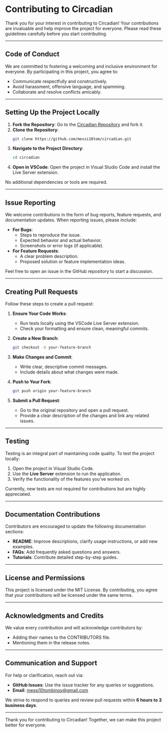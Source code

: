 # Contributing to Circadian

Thank you for your interest in contributing to Circadian! Your contributions are invaluable and help improve the project for everyone. Please read these guidelines carefully before you start contributing.

---

## Code of Conduct

We are committed to fostering a welcoming and inclusive environment for everyone. By participating in this project, you agree to:

- Communicate respectfully and constructively.
- Avoid harassment, offensive language, and spamming.
- Collaborate and resolve conflicts amicably.

---

## Setting Up the Project Locally

1. **Fork the Repository**: Go to the [Circadian Repository](https://github.com/messi10tom/circadian) and fork it.
2. **Clone the Repository**:
   ```bash
   git clone https://github.com/messi10tom/circadian.git
   ```
3. **Navigate to the Project Directory**:
   ```bash
   cd circadian
   ```
4. **Open in VSCode**: Open the project in Visual Studio Code and install the Live Server extension.

No additional dependencies or tools are required.

---

## Issue Reporting

We welcome contributions in the form of bug reports, feature requests, and documentation updates. When reporting issues, please include:

- **For Bugs**:
  - Steps to reproduce the issue.
  - Expected behavior and actual behavior.
  - Screenshots or error logs (if applicable).
- **For Feature Requests**:
  - A clear problem description.
  - Proposed solution or feature implementation ideas.

Feel free to open an issue in the GitHub repository to start a discussion.

---

## Creating Pull Requests

Follow these steps to create a pull request:

1. **Ensure Your Code Works**:

   - Run tests locally using the VSCode Live Server extension.
   - Check your formatting and ensure clean, meaningful commits.

2. **Create a New Branch**:

   ```bash
   git checkout -b your-feature-branch
   ```

3. **Make Changes and Commit**:

   - Write clear, descriptive commit messages.
   - Include details about what changes were made.

4. **Push to Your Fork**:

   ```bash
   git push origin your-feature-branch
   ```

5. **Submit a Pull Request**:

   - Go to the original repository and open a pull request.
   - Provide a clear description of the changes and link any related issues.

---

## Testing

Testing is an integral part of maintaining code quality. To test the project locally:

1. Open the project in Visual Studio Code.
2. Use the **Live Server** extension to run the application.
3. Verify the functionality of the features you’ve worked on.

Currently, new tests are not required for contributions but are highly appreciated.

---

## Documentation Contributions

Contributors are encouraged to update the following documentation sections:

- **README**: Improve descriptions, clarify usage instructions, or add new examples.
- **FAQs**: Add frequently asked questions and answers.
- **Tutorials**: Contribute detailed step-by-step guides.

---

## License and Permissions

This project is licensed under the MIT License. By contributing, you agree that your contributions will be licensed under the same terms.

---

## Acknowledgments and Credits

We value every contribution and will acknowledge contributors by:

- Adding their names to the CONTRIBUTORS file.
- Mentioning them in the release notes.

---

## Communication and Support

For help or clarification, reach out via:

- **GitHub Issues**: Use the issue tracker for any queries or suggestions.
- **Email**: [messi10tombinoy@gmail.com](mailto\:messi10tombinoy@gmail.com)

We strive to respond to queries and review pull requests within **6 hours to 3 business days**.

---

Thank you for contributing to Circadian! Together, we can make this project better for everyone.

